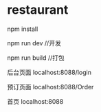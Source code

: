 # restaurant

npm install

npm run dev     //开发

npm run build   //打包

后台页面  localhost:8088/login

预订页面  localhost:8088/Order

首页      localhost:8088